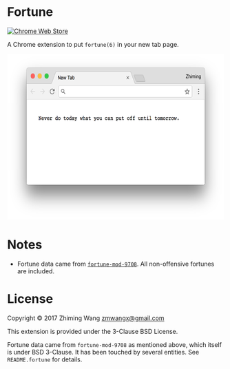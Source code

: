 # Fortune

[![Chrome Web Store](https://img.shields.io/chrome-web-store/v/poifmmhbafgjfiahfaamigdkdeeieadj.svg)](https://chrome.google.com/webstore/detail/fortune/poifmmhbafgjfiahfaamigdkdeeieadj)

A Chrome extension to put `fortune(6)` in your new tab page.

<img src="https://raw.githubusercontent.com/zmwangx/Fortune/master/screenshot.png" width="628" height="384">

# Notes

- Fortune data came from [`fortune-mod-9708`](https://www.ibiblio.org/pub/linux/games/amusements/fortune/fortune-mod-9708.tar.gz). All non-offensive fortunes are included.

# License

Copyright © 2017 Zhiming Wang <zmwangx@gmail.com>

This extension is provided under the 3-Clause BSD License.

Fortune data came from `fortune-mod-9708` as mentioned above, which itself is under BSD 3-Clause. It has been touched by several entities. See `README.fortune` for details.
